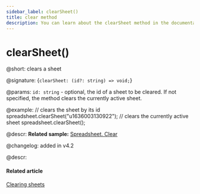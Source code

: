 ```yaml
---
sidebar_label: clearSheet()
title: clear method
description: You can learn about the clearSheet method in the documentation of the DHTMLX JavaScript Spreadsheet library. Browse developer guides and API reference, try out code examples and live demos, and download a free 30-day evaluation version of DHTMLX Spreadsheet.
---
```


# clearSheet()

@short: clears a sheet

@signature: {`clearSheet: (id?: string) => void;`}

@params:
`id: string` - optional, the id of a sheet to be cleared. If not specified, the method clears the currently active sheet.

@example:
// clears the sheet by its id
spreadsheet.clearSheet("u1636003130922");
// clears the currently active sheet
spreadsheet.clearSheet();

@descr:
**Related sample:** [Spreadsheet. Clear](https://snippet.dhtmlx.com/iowl449t)

@changelog: added in v4.2

@descr:
#### Related article

[Clearing sheets](working_with_sheets.md/#clearing-sheets)